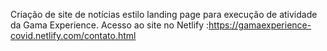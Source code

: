 Criação de site de notícias estilo landing page para execução de atividade da Gama Experience.
Acesso ao site no Netlify :https://gamaexperience-covid.netlify.com/contato.html

